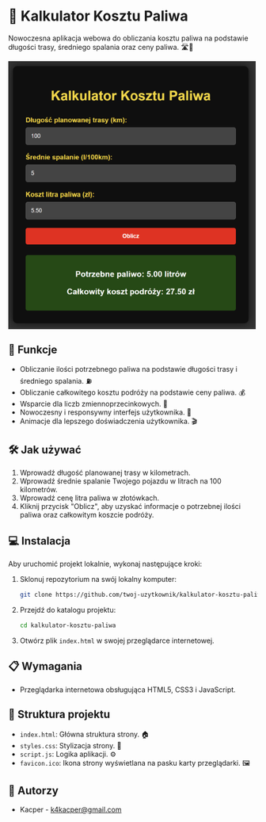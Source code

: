 # 🚗 Kalkulator Kosztu Paliwa

Nowoczesna aplikacja webowa do obliczania kosztu paliwa na podstawie długości trasy, średniego spalania oraz ceny paliwa. 🛣️💨

<img src="screenshot.png" alt="Kalkulator Kosztu Paliwa Screenshot" width="500" align="center"/>

## 🌟 Funkcje

- Obliczanie ilości potrzebnego paliwa na podstawie długości trasy i średniego spalania. ⛽
- Obliczanie całkowitego kosztu podróży na podstawie ceny paliwa. 💰
- Wsparcie dla liczb zmiennoprzecinkowych. 🔢
- Nowoczesny i responsywny interfejs użytkownika. 📱
- Animacje dla lepszego doświadczenia użytkownika. 🎬

## 🛠️ Jak używać

1. Wprowadź długość planowanej trasy w kilometrach.
2. Wprowadź średnie spalanie Twojego pojazdu w litrach na 100 kilometrów.
3. Wprowadź cenę litra paliwa w złotówkach.
4. Kliknij przycisk "Oblicz", aby uzyskać informacje o potrzebnej ilości paliwa oraz całkowitym koszcie podróży.

## 💻 Instalacja

Aby uruchomić projekt lokalnie, wykonaj następujące kroki:

1. Sklonuj repozytorium na swój lokalny komputer:

   ```bash
   git clone https://github.com/twoj-uzytkownik/kalkulator-kosztu-paliwa.git
   ```

2. Przejdź do katalogu projektu:

   ```bash
   cd kalkulator-kosztu-paliwa
   ```

3. Otwórz plik `index.html` w swojej przeglądarce internetowej.

## 📋 Wymagania

- Przeglądarka internetowa obsługująca HTML5, CSS3 i JavaScript.

## 📂 Struktura projektu

- `index.html`: Główna struktura strony. 🏠
- `styles.css`: Stylizacja strony. 🎨
- `script.js`: Logika aplikacji. ⚙️
- `favicon.ico`: Ikona strony wyświetlana na pasku karty przeglądarki. 🖼️

## 👤 Autorzy

- Kacper - k4kacper@gmail.com
